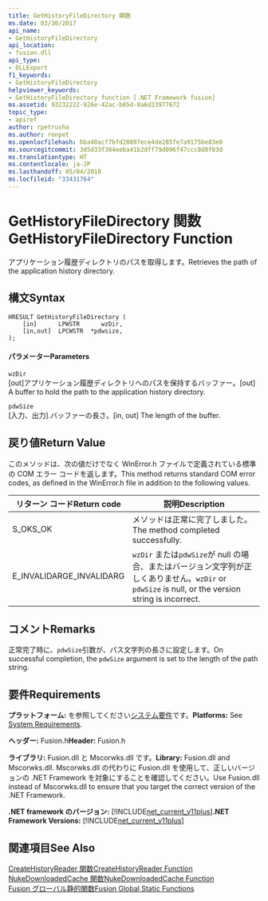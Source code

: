 ```yaml
---
title: GetHistoryFileDirectory 関数
ms.date: 03/30/2017
api_name:
- GetHistoryFileDirectory
api_location:
- fusion.dll
api_type:
- DLLExport
f1_keywords:
- GetHistoryFileDirectory
helpviewer_keywords:
- GetHistoryFileDirectory function [.NET Framework fusion]
ms.assetid: 93232222-926e-42ac-b85d-8a6d33977672
topic_type:
- apiref
author: rpetrusha
ms.author: ronpet
ms.openlocfilehash: bba40acf7bfd20897ece4de285fe7a9175be83e0
ms.sourcegitcommit: 3d5d33f384eeba41b2dff79d096f47ccc8d8f03d
ms.translationtype: HT
ms.contentlocale: ja-JP
ms.lasthandoff: 05/04/2018
ms.locfileid: "33431764"
---
```

# <a name="gethistoryfiledirectory-function"></a><span data-ttu-id="ab51e-102">GetHistoryFileDirectory 関数</span><span class="sxs-lookup"><span data-stu-id="ab51e-102">GetHistoryFileDirectory Function</span></span>
<span data-ttu-id="ab51e-103">アプリケーション履歴ディレクトリのパスを取得します。</span><span class="sxs-lookup"><span data-stu-id="ab51e-103">Retrieves the path of the application history directory.</span></span>  
  
## <a name="syntax"></a><span data-ttu-id="ab51e-104">構文</span><span class="sxs-lookup"><span data-stu-id="ab51e-104">Syntax</span></span>  
  
```  
HRESULT GetHistoryFileDirectory (  
    [in]      LPWSTR      wzDir,  
    [in,out]  LPCWSTR  *pdwsize,  
);  
```  
  
#### <a name="parameters"></a><span data-ttu-id="ab51e-105">パラメーター</span><span class="sxs-lookup"><span data-stu-id="ab51e-105">Parameters</span></span>  
 `wzDir`  
 <span data-ttu-id="ab51e-106">[out]アプリケーション履歴ディレクトリへのパスを保持するバッファー。</span><span class="sxs-lookup"><span data-stu-id="ab51e-106">[out] A buffer to hold the path to the application history directory.</span></span>  
  
 `pdwSize`  
 <span data-ttu-id="ab51e-107">[入力、出力].バッファーの長さ。</span><span class="sxs-lookup"><span data-stu-id="ab51e-107">[in, out] The length of the buffer.</span></span>  
  
## <a name="return-value"></a><span data-ttu-id="ab51e-108">戻り値</span><span class="sxs-lookup"><span data-stu-id="ab51e-108">Return Value</span></span>  
 <span data-ttu-id="ab51e-109">このメソッドは、次の値だけでなく WinError.h ファイルで定義されている標準の COM エラー コードを返します。</span><span class="sxs-lookup"><span data-stu-id="ab51e-109">This method returns standard COM error codes, as defined in the WinError.h file in addition to the following values.</span></span>  
  
|<span data-ttu-id="ab51e-110">リターン コード</span><span class="sxs-lookup"><span data-stu-id="ab51e-110">Return code</span></span>|<span data-ttu-id="ab51e-111">説明</span><span class="sxs-lookup"><span data-stu-id="ab51e-111">Description</span></span>|  
|-----------------|-----------------|  
|<span data-ttu-id="ab51e-112">S_OK</span><span class="sxs-lookup"><span data-stu-id="ab51e-112">S_OK</span></span>|<span data-ttu-id="ab51e-113">メソッドは正常に完了しました。</span><span class="sxs-lookup"><span data-stu-id="ab51e-113">The method completed successfully.</span></span>|  
|<span data-ttu-id="ab51e-114">E_INVALIDARG</span><span class="sxs-lookup"><span data-stu-id="ab51e-114">E_INVALIDARG</span></span>|<span data-ttu-id="ab51e-115">`wzDir` または`pdwSize`が null の場合、またはバージョン文字列が正しくありません。</span><span class="sxs-lookup"><span data-stu-id="ab51e-115">`wzDir` or `pdwSize` is null, or the version string is incorrect.</span></span>|  
  
## <a name="remarks"></a><span data-ttu-id="ab51e-116">コメント</span><span class="sxs-lookup"><span data-stu-id="ab51e-116">Remarks</span></span>  
 <span data-ttu-id="ab51e-117">正常完了時に、`pdwSize`引数が、パス文字列の長さに設定します。</span><span class="sxs-lookup"><span data-stu-id="ab51e-117">On successful completion, the `pdwSize` argument is set to the length of the path string.</span></span>  
  
## <a name="requirements"></a><span data-ttu-id="ab51e-118">要件</span><span class="sxs-lookup"><span data-stu-id="ab51e-118">Requirements</span></span>  
 <span data-ttu-id="ab51e-119">**プラットフォーム:** を参照してください[システム要件](../../../../docs/framework/get-started/system-requirements.md)です。</span><span class="sxs-lookup"><span data-stu-id="ab51e-119">**Platforms:** See [System Requirements](../../../../docs/framework/get-started/system-requirements.md).</span></span>  
  
 <span data-ttu-id="ab51e-120">**ヘッダー:** Fusion.h</span><span class="sxs-lookup"><span data-stu-id="ab51e-120">**Header:** Fusion.h</span></span>  
  
 <span data-ttu-id="ab51e-121">**ライブラリ:** Fusion.dll と Mscorwks.dll です。</span><span class="sxs-lookup"><span data-stu-id="ab51e-121">**Library:** Fusion.dll and Mscorwks.dll.</span></span> <span data-ttu-id="ab51e-122">Mscorwks.dll の代わりに Fusion.dll を使用して、正しいバージョンの .NET Framework を対象にすることを確認してください。</span><span class="sxs-lookup"><span data-stu-id="ab51e-122">Use Fusion.dll instead of Mscorwks.dll to ensure that you target the correct version of the .NET Framework.</span></span>  
  
 <span data-ttu-id="ab51e-123">**.NET framework のバージョン:** [!INCLUDE[net_current_v11plus](../../../../includes/net-current-v11plus-md.md)]</span><span class="sxs-lookup"><span data-stu-id="ab51e-123">**.NET Framework Versions:** [!INCLUDE[net_current_v11plus](../../../../includes/net-current-v11plus-md.md)]</span></span>  
  
## <a name="see-also"></a><span data-ttu-id="ab51e-124">関連項目</span><span class="sxs-lookup"><span data-stu-id="ab51e-124">See Also</span></span>  
 [<span data-ttu-id="ab51e-125">CreateHistoryReader 関数</span><span class="sxs-lookup"><span data-stu-id="ab51e-125">CreateHistoryReader Function</span></span>](../../../../docs/framework/unmanaged-api/fusion/createhistoryreader-function.md)  
 [<span data-ttu-id="ab51e-126">NukeDownloadedCache 関数</span><span class="sxs-lookup"><span data-stu-id="ab51e-126">NukeDownloadedCache Function</span></span>](../../../../docs/framework/unmanaged-api/fusion/nukedownloadedcache-function.md)  
 [<span data-ttu-id="ab51e-127">Fusion グローバル静的関数</span><span class="sxs-lookup"><span data-stu-id="ab51e-127">Fusion Global Static Functions</span></span>](../../../../docs/framework/unmanaged-api/fusion/fusion-global-static-functions.md)
